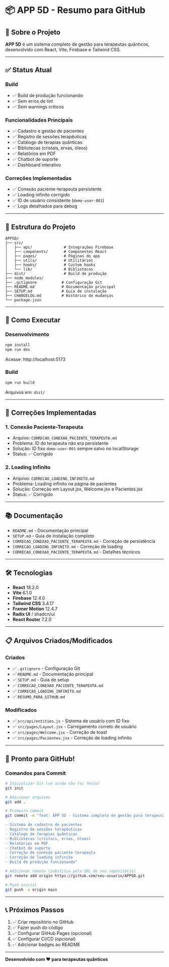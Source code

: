 # 📦 APP 5D - Resumo para GitHub

## 🎯 Sobre o Projeto

**APP 5D** é um sistema completo de gestão para terapeutas quânticos, desenvolvido com React, Vite, Firebase e Tailwind CSS.

---

## ✅ Status Atual

### Build
- ✅ Build de produção funcionando
- ✅ Sem erros de lint
- ✅ Sem warnings críticos

### Funcionalidades Principais
- ✅ Cadastro e gestão de pacientes
- ✅ Registro de sessões terapêuticas
- ✅ Catálogo de terapias quânticas
- ✅ Bibliotecas (cristais, ervas, óleos)
- ✅ Relatórios em PDF
- ✅ Chatbot de suporte
- ✅ Dashboard interativo

### Correções Implementadas
- ✅ Conexão paciente-terapeuta persistente
- ✅ Loading infinito corrigido
- ✅ ID de usuário consistente (`demo-user-001`)
- ✅ Logs detalhados para debug

---

## 📁 Estrutura do Projeto

```
APP5D/
├── src/
│   ├── api/              # Integrações Firebase
│   ├── components/       # Componentes React
│   ├── pages/            # Páginas do app
│   ├── utils/            # Utilitários
│   ├── hooks/            # Custom hooks
│   └── lib/              # Bibliotecas
├── dist/                 # Build de produção
├── node_modules/
├── .gitignore           # Configuração Git
├── README.md            # Documentação principal
├── SETUP.md             # Guia de instalação
├── CHANGELOG.md         # Histórico de mudanças
└── package.json
```

---

## 🚀 Como Executar

### Desenvolvimento
```bash
npm install
npm run dev
```

Acesse: http://localhost:5173

### Build
```bash
npm run build
```

Arquivos em: `dist/`

---

## 📝 Correções Implementadas

### 1. Conexão Paciente-Terapeuta
- Arquivo: `CORRECAO_CONEXAO_PACIENTE_TERAPEUTA.md`
- Problema: ID do terapeuta não era persistente
- Solução: ID fixo `demo-user-001` sempre salvo no localStorage
- Status: ✅ Corrigido

### 2. Loading Infinito
- Arquivo: `CORRECAO_LOADING_INFINITO.md`
- Problema: Loading infinito na página de pacientes
- Solução: Correção em Layout.jsx, Welcome.jsx e Pacientes.jsx
- Status: ✅ Corrigido

---

## 📚 Documentação

- `README.md` - Documentação principal
- `SETUP.md` - Guia de instalação completo
- `CORRECAO_CONEXAO_PACIENTE_TERAPEUTA.md` - Correção de persistência
- `CORRECAO_LOADING_INFINITO.md` - Correção de loading
- `CORRECAO_CONEXAO_PACIENTE_TERAPEUTA.md` - Detalhes técnicos

---

## 🛠️ Tecnologias

- **React** 18.2.0
- **Vite** 6.1.0
- **Firebase** 12.4.0
- **Tailwind CSS** 3.4.17
- **Framer Motion** 12.4.7
- **Radix UI** / shadcn/ui
- **React Router** 7.2.0

---

## 📋 Arquivos Criados/Modificados

### Criados
- ✅ `.gitignore` - Configuração Git
- ✅ `README.md` - Documentação principal
- ✅ `SETUP.md` - Guia de setup
- ✅ `CORRECAO_CONEXAO_PACIENTE_TERAPEUTA.md`
- ✅ `CORRECAO_LOADING_INFINITO.md`
- ✅ `RESUMO_PARA_GITHUB.md`

### Modificados
- ✅ `src/api/entities.js` - Sistema de usuário com ID fixo
- ✅ `src/pages/Layout.jsx` - Carregamento correto de usuário
- ✅ `src/pages/Welcome.jsx` - Correção de toast
- ✅ `src/pages/Pacientes.jsx` - Correção de loading infinito

---

## 🎉 Pronto para GitHub!

### Comandos para Commit

```bash
# Inicializar Git (se ainda não foi feito)
git init

# Adicionar arquivos
git add .

# Primeiro commit
git commit -m "feat: APP 5D - Sistema completo de gestão para terapeutas quânticos

- Sistema de cadastro de pacientes
- Registro de sessões terapêuticas
- Catálogo de terapias quânticas
- Bibliotecas (cristais, ervas, óleos)
- Relatórios em PDF
- Chatbot de suporte
- Correção de conexão paciente-terapeuta
- Correção de loading infinito
- Build de produção funcionando"

# Adicionar remote (substitua pela URL do seu repositório)
git remote add origin https://github.com/seu-usuario/APP5D.git

# Push inicial
git push -u origin main
```

---

## 📞 Próximos Passos

1. ✅ Criar repositório no GitHub
2. ✅ Fazer push do código
3. ✅ Configurar GitHub Pages (opcional)
4. ✅ Configurar CI/CD (opcional)
5. ✅ Adicionar badges ao README

---

**Desenvolvido com ❤️ para terapeutas quânticos**

